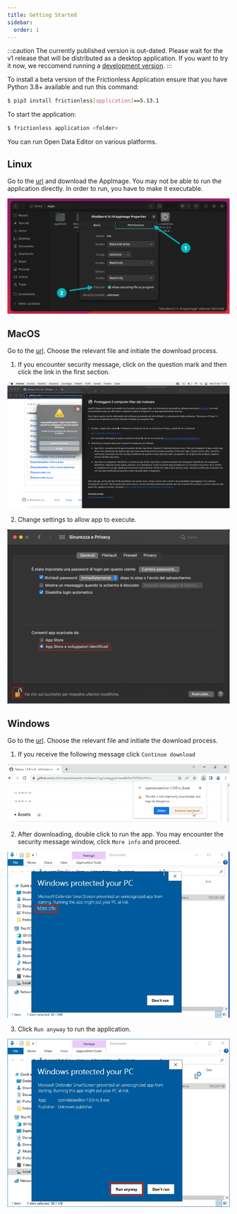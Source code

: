 ```yaml
---
title: Getting Started
sidebar:
  order: 1
---
```


:::caution
The currently published version is out-dated. Please wait for the v1 release that will be distributed as a desktop application. If you want to try it now, we reccomend running a [development version](../../contributing/development/).
:::


To install a beta version of the Frictionless Application ensure that you have Python 3.8+ available and run this command:

```bash
$ pip3 install frictionless[application]==5.13.1
```

To start the application:

```bash
$ frictionless application <folder>
```
You can run Open Data Editor on various platforms.

## Linux

Go to the [url](https://github.com/okfn/opendataeditor/releases/tag/untagged-eaadb0fe25f950e285ca) and download the AppImage. You may not be able to run the application directly. In order to run, you have to make it executable.

![MAKE EXECUTABLE](./assets/getting-started/gs-linux-executable.png)

## MacOS

Go to the [url](https://github.com/okfn/opendataeditor/releases/tag/untagged-eaadb0fe25f950e285ca). Choose the relevant file and initiate the download process.

1. If you encounter security message, click on the question mark and then click the link in the first section.

![DOWNLOAD SECURITY](./assets/getting-started/gs-macos-download.png)

2. Change settings to allow app to execute.

![DOWNLOAD SETTINGS](./assets/getting-started/gs-macos-download-step2.png)

## Windows

Go to the [url](https://github.com/okfn/opendataeditor/releases/tag/untagged-eaadb0fe25f950e285ca). Choose the relevant file and initiate the download process.

1. If you receive the following message click `Continue download`

![DOWNLOAD SECURITY](./assets/getting-started/gs-windows-download.png)

2. After downloading, double click to run the app. You may encounter the security message window, click `More info` and proceed.

![SECURITY MESSAGE](./assets/getting-started/gs-protection-screen.png)

3. Click `Run anyway` to run the application.

![SECURITY MESSAGE STEP 2](./assets/getting-started/gs-protection-screen-2.png)